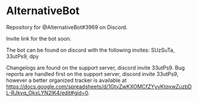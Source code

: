 # AlternativeBot
Repository for @AlternativeBot#3969 on Discord.

Invite link for the bot soon.

The bot can be found on discord with the following invites:
SUzSuTa, 
33utPs9,
dpy

Changelogs are found on the support server, discord invite 33utPs9.
Bug reports are handled first on the support server, discord invite 33utPs9, however a better organized tracker is available at https://docs.google.com/spreadsheets/d/1GtvZwKXOMCfZYyvKtqxwZuzbDL-RJkvq_OkxLYN2IK4/edit#gid=0. 

